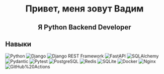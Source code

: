 <div id="header" align="center">
  <h1>Привет, меня зовут Вадим</h1>
  <h2>Я Python Backend Developer</h1>
</div>

## Навыки
![Python](https://img.shields.io/badge/-Python-3776AB?style=flat&logo=python&logoColor=white)
![Django](https://img.shields.io/badge/-Django-092E20?style=flat&logo=django&logoColor=white)
![Django REST Framework](https://img.shields.io/badge/-Django_REST_framework-DC143C?style=plastic)
![FastAPI](https://img.shields.io/badge/-FastAPI-009688?style=flat&logo=fastapi&logoColor=white)
![SQLAlchemy](https://img.shields.io/badge/-SQLAlchemy-D71F00?style=flat&logo=sqlalchemy&logoColor=white)
![Pydantic](https://img.shields.io/badge/-Pydantic-E92063?style=flat&logo=pydantic&logoColor=white)
![Pytest](https://img.shields.io/badge/-Pytest-0A9EDC?style=flat&logo=pytest&logoColor=white)
![PostgreSQL](https://img.shields.io/badge/-PostgreSQL-4169E1?style=flat&logo=postgresql&logoColor=white)
![Redis](https://img.shields.io/badge/-Redis-DC382D?style=flat&logo=redis&logoColor=white)
![SQLite](https://img.shields.io/badge/-SQLite-003B57?style=flat&logo=sqlite&logoColor=white)
![Docker](https://img.shields.io/badge/-Docker-2496ED?style=flat&logo=docker&logoColor=white)
![Nginx](https://img.shields.io/badge/-NGINX-009639?style=flat&logo=nginx&logoColor=white)
![GitHub%20Actions](https://img.shields.io/badge/-GitHubActions-2088FF?style=flat&logo=githubactions&logoColor=white)
